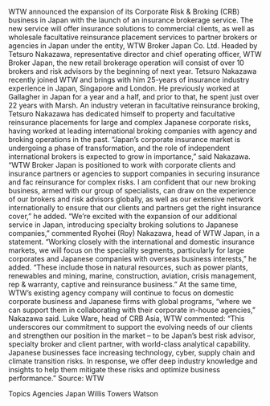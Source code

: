 WTW announced the expansion of its Corporate Risk & Broking (CRB) business in Japan with the launch of an insurance brokerage service.
The new service will offer insurance solutions to commercial clients, as well as wholesale facultative reinsurance placement services to partner brokers or agencies in Japan under the entity, WTW Broker Japan Co. Ltd.
Headed by Tetsuro Nakazawa, representative director and chief operating officer, WTW Broker Japan, the new retail brokerage operation will consist of over 10 brokers and risk advisors by the beginning of next year.
Tetsuro Nakazawa recently joined WTW and brings with him 25-years of insurance industry experience in Japan, Singapore and London. He previously worked at Gallagher in Japan for a year and a half, and prior to that, he spent just over 22 years with Marsh.
An industry veteran in facultative reinsurance broking, Tetsuro Nakazawa has dedicated himself to property and facultative reinsurance placements for large and complex Japanese corporate risks, having worked at leading international broking companies with agency and broking operations in the past.
“Japan’s corporate insurance market is undergoing a phase of transformation, and the role of independent international brokers is expected to grow in importance,” said Nakazawa.
“WTW Broker Japan is positioned to work with corporate clients and insurance partners or agencies to support companies in securing insurance and fac reinsurance for complex risks. I am confident that our new broking business, armed with our group of specialists, can draw on the experience of our brokers and risk advisors globally, as well as our extensive network internationally to ensure that our clients and partners get the right insurance cover,” he added.
“We’re excited with the expansion of our additional service in Japan, introducing specialty broking solutions to Japanese companies,” commented Ryohei (Roy) Nakazawa, head of WTW Japan, in a statement.
“Working closely with the international and domestic insurance markets, we will focus on the speciality segments, particularly for large corporates and Japanese companies with overseas business interests,” he added. “These include those in natural resources, such as power plants, renewables and mining, marine, construction, aviation, crisis management, rep & warranty, captive and reinsurance business.”
At the same time, WTW’s existing agency company will continue to focus on domestic corporate business and Japanese firms with global programs, “where we can support them in collaborating with their corporate in-house agencies,” Nakazawa said.
Luke Ware, head of CRB Asia, WTW commented: “This underscores our commitment to support the evolving needs of our clients and strengthen our position in the market – to be Japan’s best risk advisor, specialty broker and client partner, with world-class analytical capability. Japanese businesses face increasing technology, cyber, supply chain and climate transition risks. In response, we offer deep industry knowledge and insights to help them mitigate these risks and optimize business performance.”
Source: WTW

Topics
Agencies
Japan
Willis Towers Watson
